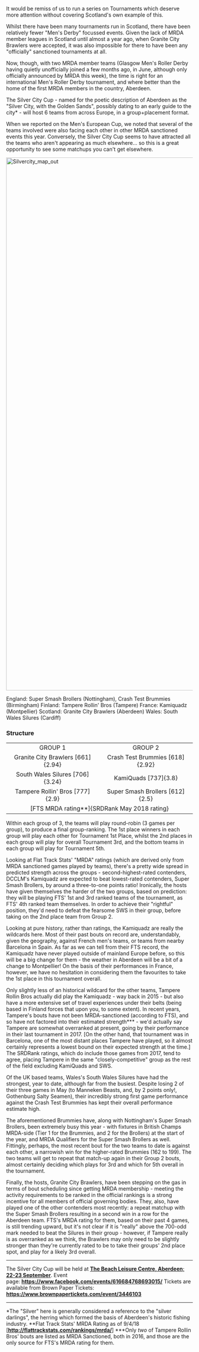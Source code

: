 <html><body><p>It would be remiss of us to run a series on Tournaments which deserve more attention without covering Scotland's own example of this.

Whilst there have been many tournaments run in Scotland, there have been relatively fewer "Men's Derby" focussed events. Given the lack of MRDA member leagues in Scotland until almost a year ago, when Granite City Brawlers were accepted, it was also impossible for there to have been any "officially" sanctioned tournaments at all.

Now, though, with two MRDA member teams (Glasgow Men's Roller Derby having quietly unofficially joined a few months ago, in June, although only officially announced by MRDA this week), the time is right for an international Men's Roller Derby tournament, and where better than the home of the first MRDA members in the country, Aberdeen.

The Silver City Cup - named for the poetic description of Aberdeen as the "Silver City, with the Golden Sands", possibly dating to an early guide to the city* - will host 6 teams from across Europe, in a group+placement format.

When we reported on the Men's European Cup, we noted that several of the teams involved were also facing each other in other MRDA sanctioned events this year. Conversely, the Silver City Cup seems to have attracted all the teams who aren't appearing as much elsewhere... so this is a great opportunity to see some matchups you can't get elsewhere.

<img class="alignnone size-full wp-image-27437" src="/2018/09/silvercity_map_out.png" alt="Silvercity_map_out" width="1332" height="1436">

England: Super Smash Brollers (Nottingham), Crash Test Brummies (Birmingham)
Finland: Tampere Rollin' Bros (Tampere)
France: Kamiquadz (Montpellier)
Scotland: Granite City Brawlers (Aberdeen)
Wales: South Wales Silures (Cardiff)
</p><h3>Structure</h3>
<table>
<tbody>
<tr>
<td style="text-align:center;">GROUP 1</td>
<td style="text-align:center;">GROUP 2</td>
</tr>
<tr>
<td style="text-align:center;">Granite City Brawlers [661]{2.94}</td>
<td style="text-align:center;">Crash Test Brummies [618]{2.92}</td>
</tr>
<tr>
<td style="text-align:center;">South Wales Silures [706]{3.24}</td>
<td style="text-align:center;">KamiQuads [737]{3.8}</td>
</tr>
<tr>
<td style="text-align:center;">Tampere Rollin' Bros [777]{2.9}</td>
<td style="text-align:center;">Super Smash Brollers [612]{2.5}</td>
</tr>
<tr>
<td style="text-align:center;" colspan="2">[FTS MRDA rating**]{SRDRank May 2018 rating}</td>
</tr>
</tbody>
</table>
Within each group of 3, the teams will play round-robin (3 games per group), to produce a final group-ranking.
The 1st place winners in each group will play each other for Tournament 1st Place, whilst the 2nd places in each group will play for overall Tournament 3rd, and the bottom teams in each group will play for Tournament 5th.

Looking at Flat Track Stats' "MRDA" ratings (which are derived only from MRDA sanctioned games played by teams), there's a pretty wide spread in predicted strength across the groups - second-highest-rated contenders, DCCLM's Kamiquadz are expected to beat lowest-rated contenders, Super Smash Brollers, by around a three-to-one points ratio! Ironically, the hosts have given themselves the harder of the two groups, based on prediction: they will be playing FTS' 1st and 3rd ranked teams of the tournament, as FTS' 4th ranked team themselves. In order to achieve their "rightful" position, they'd need to defeat the fearsome SWS in their group, before taking on the 2nd place team from Group 2.

Looking at pure history, rather than ratings, the Kamiquadz are really the wildcards here. Most of their past bouts on record are, understandably, given the geography, against French men's teams, or teams from nearby Barcelona in Spain. As far as we can tell from their FTS record, the Kamiquadz have never played outside of mainland Europe before, so this will be a big change for them - the weather in Aberdeen will be a bit of a change to Montpellier! On the basis of their performances in France, however, we have no hesitation in considering them the favourites to take the 1st place in this tournament overall.

Only slightly less of an historical wildcard for the other teams, Tampere Rollin Bros actually did play the Kamiquadz - way back in 2015 - but also have a more extensive set of travel experiences under their belts (being based in Finland forces that upon you, to some extent). In recent years, Tampere's bouts have not been MRDA-sanctioned (according to FTS), and so have not factored into their estimated strength*** - we'd actually say Tampere are somewhat overranked at present, going by their performance in their last tournament in 2017. [On the other hand, that tournament was in Barcelona, one of the most distant places Tampere have played, so it almost certainly represents a lowest bound on their expected strength at the time.]
The SRDRank ratings, which do include those games from 2017, tend to agree, placing Tampere in the same "closely-competitive" group as the rest of the field excluding KamiQuads and SWS.

Of the UK based teams, Wales's South Wales Silures have had the strongest, year to date, although far from the busiest. Despite losing 2 of their three games in May (to Manneken Beasts, and, by 2 points only!, Gothenburg Salty Seamen), their incredibly strong first game performance against the Crash Test Brummies has kept their overall performance estimate high.

The aforementioned Brummies have, along with Nottingham's Super Smash Brollers, been extremely busy this year - with fixtures in British Champs MRDA-side (Tier 1 for the Brummies, and 2 for the Brollers) at the start of the year, and MRDA Qualifiers for the Super Smash Brollers as well. Fittingly, perhaps, the most recent bout for the two teams to date is against each other, a narrowish win for the higher-rated Brummies (162 to 199). The two teams will get to repeat that match-up again in their Group 2 bouts, almost certainly deciding which plays for 3rd and which for 5th overall in the tournament.

Finally, the hosts, Granite City Brawlers, have been stepping on the gas in terms of bout scheduling since getting MRDA membership - meeting the activity requirements to be ranked in the official rankings is a strong incentive for all members of official governing bodies. They, also, have played one of the other contenders most recently: a repeat matchup with the Super Smash Brollers resulting in a second win in a row for the Aberdeen team. FTS's MRDA rating for them, based on their past 4 games, is still trending upward, but it's not clear if it is "really" above the 700-odd mark needed to beat the Silures in their group - however, if Tampere really is as overranked as we think, the Brawlers may only need to be slightly stronger than they're currently rated to be to take their groups' 2nd place spot, and play for a likely 3rd overall.

<hr>

The Silver City Cup will be held at <a href="https://goo.gl/maps/3fr8ugyweUs"><strong>The Beach Leisure Centre, Aberdeen</strong>; <strong>22-23 September</strong></a>.
Event page: <a href="https://www.facebook.com/events/616684768693015/"><strong>https://www.facebook.com/events/616684768693015/</strong></a>
Tickets are available from Brown Paper Tickets: <strong><a href="https://www.brownpapertickets.com/event/3446103https://www.brownpapertickets.com/event/3446103">https://www.brownpapertickets.com/event/3446103</a></strong>

<hr>

*The "Silver" here is generally considered a reference to the "silver darlings", the herring which formed the basis of Aberdeen's historic fishing industry.
**Flat Track Stats' MRDA Rating as of <span class="lighter smaller notbold">9/4/18 [<a href="http://flattrackstats.com/rankings/mrda/"><strong>http://flattrackstats.com/rankings/mrda/</strong></a>]
***Only <em>two</em> of Tampere Rollin Bros' bouts are listed as MRDA Sanctioned, both in 2016, and those are the only source for FTS's MRDA rating for them.</span></body></html>

